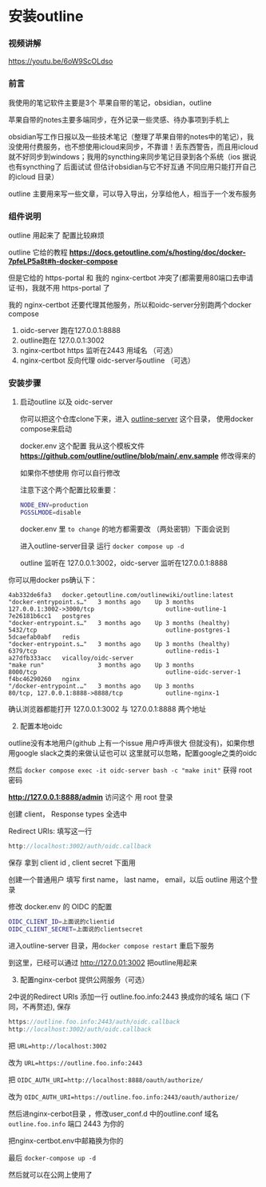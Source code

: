 # 安装outline

### 视频讲解

https://youtu.be/6oW9ScOLdso

### 前言

我使用的笔记软件主要是3个 苹果自带的笔记，obsidian，outline

苹果自带的notes主要多端同步，在外记录一些灵感、待办事项到手机上

obsidian写工作日报以及一些技术笔记（整理了苹果自带的notes中的笔记），我没使用付费服务，也不想使用icloud来同步，不靠谱！丢东西警告，而且用icloud就不好同步到windows；我用的syncthing来同步笔记目录到各个系统（ios 据说也有syncthing了 后面试试 但估计obsidian与它不好互通 不同应用只能打开自己的icloud 目录）

outline 主要用来写一些文章，可以导入导出，分享给他人，相当于一个发布服务

### 组件说明

outline 用起来了 配置比较麻烦

outline 它给的教程 __<https://docs.getoutline.com/s/hosting/doc/docker-7pfeLP5a8t#h-docker-compose>__

但是它给的 https-portal 和 我的 nginx-certbot 冲突了(都需要用80端口去申请证书)，我就不用 https-portal 了

我的 nginx-certbot 还要代理其他服务，所以和oidc-server分别跑两个docker compose


1. oidc-server 跑在127.0.0.1:8888
2. outline跑在 127.0.0.1:3002
3. nginx-certbot https 监听在2443 用域名 （可选）
4. nginx-certbot 反向代理 oidc-server与outline （可选）

### 安装步骤


1. 启动outline 以及 oidc-server

   你可以把这个仓库clone下来，进入 [outline-server](outline-server/) 这个目录， 使用docker compose来启动

   docker.env 这个配置 我从这个模板文件 __<https://github.com/outline/outline/blob/main/.env.sample>__ 修改得来的

   如果你不想使用 你可以自行修改

   注意下这个两个配置比较重要：
   ```bash
   NODE_ENV=production
   PGSSLMODE=disable
   ```

   docker.env 里 `to change` 的地方都需要改 （两处密钥）下面会说到

   进入outline-server目录 运行 `docker compose up -d`

   outline 监听在 127.0.0.1:3002，oidc-server 监听在127.0.0.1:8888

你可以用docker ps确认下：
```
4ab332de6fa3   docker.getoutline.com/outlinewiki/outline:latest   "docker-entrypoint.s…"   3 months ago    Up 3 months             127.0.0.1:3002->3000/tcp                    outline-outline-1
7e26181b6cc1   postgres                                           "docker-entrypoint.s…"   3 months ago    Up 3 months (healthy)   5432/tcp                                    outline-postgres-1
5dcaefab0abf   redis                                              "docker-entrypoint.s…"   3 months ago    Up 3 months (healthy)   6379/tcp                                    outline-redis-1
a27dfb333acc   vicalloy/oidc-server                               "make run"               3 months ago    Up 3 months             8000/tcp                                    outline-oidc-server-1
f4bc46290260   nginx                                              "/docker-entrypoint.…"   3 months ago    Up 3 months             80/tcp, 127.0.0.1:8888->8888/tcp            outline-nginx-1
```

确认浏览器都能打开 127.0.0.1:3002 与 127.0.0.1:8888 两个地址

2. 配置本地oidc

outline没有本地用户(github 上有一个issue 用户呼声很大 但就没有)，如果你想用google slack之类的来做认证也可以 这里就可以忽略，配置google之类的oidc

然后 `docker compose exec -it oidc-server bash -c "make init"` 获得 root 密码

__<http://127.0.0.1:8888/admin>__ 访问这个 用 root 登录

创建 client， Response types 全选中

Redirect URIs: 填写这一行

```javascript
http://localhost:3002/auth/oidc.callback
```

保存 拿到 client id , client secret 下面用

创建一个普通用户 填写 first name， last name， email，以后 outline 用这个登录

修改 docker.env 的 OIDC 的配置

```bash
OIDC_CLIENT_ID=上面说的clientid
OIDC_CLIENT_SECRET=上面说的clientsecret
```

进入outline-server 目录，用`docker compose restart` 重启下服务

到这里，已经可以通过 http://127.0.01:3002 把outline用起来


3. 配置nginx-cerbot 提供公网服务（可选）

2中说的Redirect URIs 添加一行  outline.foo.info:2443 换成你的域名 端口 (下同，不再赘述), 保存

```javascript
https://outline.foo.info:2443/auth/oidc.callback
http://localhost:3002/auth/oidc.callback
```

把 `URL=http://localhost:3002`

改为 `URL=https://outline.foo.info:2443`

把 `OIDC_AUTH_URI=http://localhost:8888/oauth/authorize/`

改为 `OIDC_AUTH_URI=https://outline.foo.info:2443/oauth/authorize/`

然后进nginx-cerbot目录 ，修改user_conf.d 中的outline.conf 域名 `outline.foo.info` 端口 2443 为你的

把nginx-certbot.env中邮箱换为你的

最后 `docker-compose up -d`

然后就可以在公网上使用了
